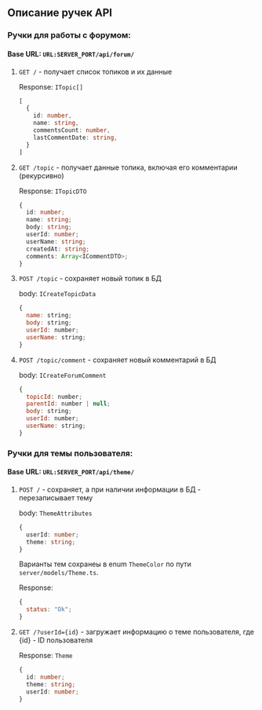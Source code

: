 ## Описание ручек API

### Ручки для работы с форумом:

#### Base URL: `URL:SERVER_PORT/api/forum/`

1. `GET /` - получает список топиков и их данные

    Response: `ITopic[]`
    ```ts
    [
      {
        id: number,
        name: string,
        commentsCount: number,
        lastCommentDate: string,
      }
    ]
    ```

2. `GET /topic` - получает данные топика, включая его комментарии (рекурсивно)

    Response: `ITopicDTO`
    ```ts
    {
      id: number;
      name: string;
      body: string;
      userId: number;
      userName: string;
      createdAt: string;
      comments: Array<ICommentDTO>;
    }
    ```

3. `POST /topic` - сохраняет новый топик в БД

    body: `ICreateTopicData`
    ```javascript
    {
      name: string;
      body: string;
      userId: number;
      userName: string;
    }
    ```

4. `POST /topic/comment` - сохраняет новый комментарий в БД

    body: `ICreateForumComment`
    ```javascript
    {
      topicId: number;
      parentId: number | null;
      body: string;
      userId: number;
      userName: string;
    }
    ```

### Ручки для темы пользователя:

#### Base URL: `URL:SERVER_PORT/api/theme/`

1. `POST /` - сохраняет, а при наличии информации в БД - перезаписывает тему

    body: `ThemeAttributes`
    ```typescript
    {
      userId: number;
      theme: string;
    }
    ```
    Варианты тем сохранеы в enum `ThemeColor` по пути `server/models/Theme.ts`.

    Response:
    ```javascript
    {
      status: "Ok";
    }
    ```

2. `GET /?userId={id}` - загружает информацию о теме пользователя, где {id} - ID пользователя

    Response: `Theme`
    ```typescript
    {
      id: number;
      theme: string;
      userId: number;
    }
    ```
